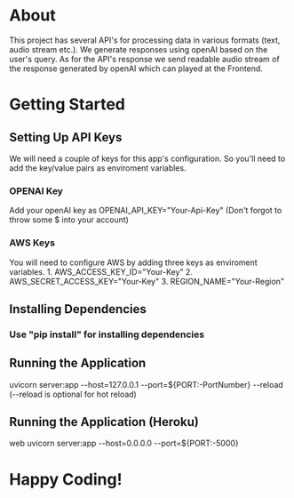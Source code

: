 # About
This project has several API's for processing data in various formats (text, audio stream etc.). We generate responses using openAI based on the user's query. As for the API's response we send readable audio stream of the response generated by openAI which can played at the Frontend.


# Getting Started

## Setting Up API Keys
We will need a couple of keys for this app's configuration. So you'll need to add the key/value pairs as enviroment variables.

### OPENAI Key
Add your openAI key as OPENAI_API_KEY="Your-Api-Key" (Don't forgot to throw some $ into your account)

### AWS Keys
You will need to configure AWS by adding three keys as enviroment variables. 
    1. AWS_ACCESS_KEY_ID="Your-Key"
    2. AWS_SECRET_ACCESS_KEY="Your-Key"
    3. REGION_NAME="Your-Region"

## Installing Dependencies

### Use "pip install" for installing dependencies

## Running the Application
uvicorn server:app --host=127.0.0.1 --port=${PORT:-PortNumber} --reload (--reload is optional for hot reload)

## Running the Application (Heroku)
web uvicorn server:app --host=0.0.0.0 --port=${PORT:-5000}

# Happy Coding!